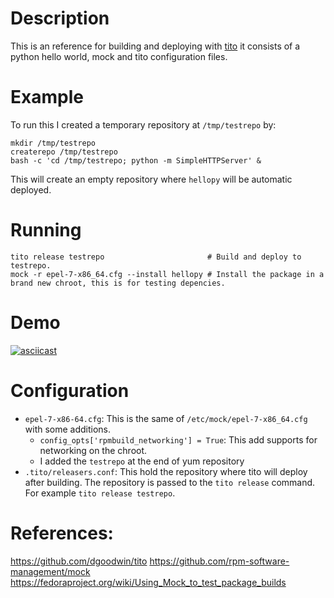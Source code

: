 # Description

This is an reference for building and deploying with [tito](https://github.com/dgoodwin/tito) it consists of a
python hello world, mock and tito configuration files.

# Example

To run this I created a temporary repository at `/tmp/testrepo` by:

```
mkdir /tmp/testrepo
createrepo /tmp/testrepo
bash -c 'cd /tmp/testrepo; python -m SimpleHTTPServer' &
```

This will create an empty repository where `hellopy` will be automatic deployed.

# Running

```
tito release testrepo                       # Build and deploy to testrepo.
mock -r epel-7-x86_64.cfg --install hellopy # Install the package in a brand new chroot, this is for testing depencies.
```

# Demo

[![asciicast](https://asciinema.org/a/1A4Uo8Fl872Kr393VwFYmkJkF.png)](https://asciinema.org/a/1A4Uo8Fl872Kr393VwFYmkJkF)

# Configuration

- `epel-7-x86-64.cfg`: This is the same of `/etc/mock/epel-7-x86_64.cfg` with some additions.
  - `config_opts['rpmbuild_networking'] = True`: This add supports for networking on the chroot.
  - I added the `testrepo` at the end of yum repository
- `.tito/releasers.conf`: This hold the repository where tito will deploy after building. The
  repository is passed to the `tito release` command. For example `tito release testrepo`.

# References:

https://github.com/dgoodwin/tito
https://github.com/rpm-software-management/mock
https://fedoraproject.org/wiki/Using_Mock_to_test_package_builds


